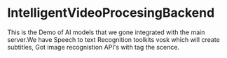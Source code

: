 # IntelligentVideoProcesingBackend

This is the Demo of AI models that we gone integrated with the main server.We have Speech to text Recognition toolkits vosk which will create subtitles, Got image recognistion API's with tag the scence.
